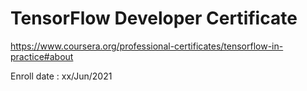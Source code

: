 # TensorFlow Developer Certificate


https://www.coursera.org/professional-certificates/tensorflow-in-practice#about

Enroll date : xx/Jun/2021
